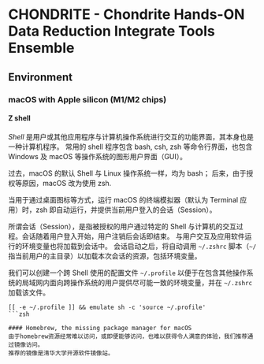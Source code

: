 # CHONDRITE - Chondrite Hands-ON Data Reduction Integrate Tools Ensemble
## Environment
### macOS with Apple silicon (M1/M2 chips)
#### Z shell
*Shell* 是用户或其他应用程序与计算机操作系统进行交互的功能界面，其本身也是一种计算机程序。
常用的 shell 程序包含 bash, csh, zsh 等命令行界面，也包含 Windows 及 macOS 等操作系统的图形用户界面（GUI）。

过去，macOS 的默认 Shell 与 Linux 操作系统一样，均为 bash；
后来，由于授权等原因，macOS 改为使用 zsh.

当用于通过桌面图标等方式，运行 macOS 的终端模拟器（默认为 Terminal 应用）时，zsh 即自动运行，并提供当前用户登入的会话（Session）。

所谓会话（Session），是指被授权的用户通过特定的 Shell 与计算机的交互过程。会话随着用户登入开始，用户注销后会话即结束。
与用户交互及应用软件运行的环境变量也将加载到会话中。
会话启动之后，将自动调用 `~/.zshrc` 脚本（`~/` 指当前用户的主目录）以加载本次会话的资源，包括环境变量。

我们可以创建一个跨 Shell 使用的配置文件 `~/.profile` 以便于在包含其他操作系统的局域网内面向跨操作系统的用户提供尽可能一致的环境变量，并在 `~/.zshrc` 加载该文件。

```
[[ -e ~/.profile ]] && emulate sh -c 'source ~/.profile'
```zsh

#### Homebrew, the missing package manager for macOS
由于homebrew资源经常难以访问，或即便能够访问，也难以获得令人满意的体验，我们推荐通过镜像访问。
推荐的镜像是清华大学开源软件镜像站。

